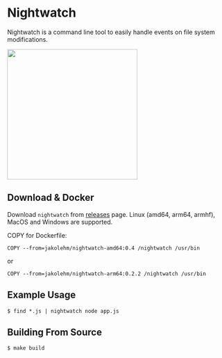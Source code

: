 # Nightwatch

Nightwatch is a command line tool to easily handle events on file system modifications.

<img src="./nightwatch.jpg" width="300">

## Download & Docker

Download `nightwatch` from [releases](https://github.com/jakolehm/nightwatch/releases) page. Linux (amd64, arm64, armhf), MacOS and Windows are supported.


COPY for Dockerfile:
```
COPY --from=jakolehm/nightwatch-amd64:0.4 /nightwatch /usr/bin
```
or
```
COPY --from=jakolehm/nightwatch-arm64:0.2.2 /nightwatch /usr/bin
```

## Example Usage

```
$ find *.js | nightwatch node app.js
```

## Building From Source

```
$ make build
```
